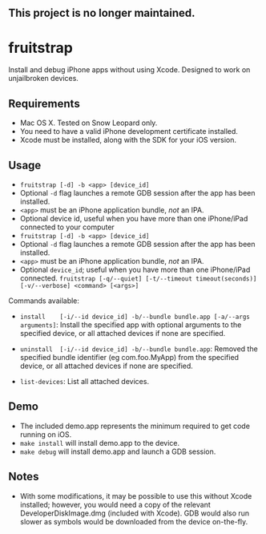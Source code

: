 ## This project is no longer maintained.

fruitstrap
==========
Install and debug iPhone apps without using Xcode. Designed to work on unjailbroken devices.

## Requirements

* Mac OS X. Tested on Snow Leopard only.
* You need to have a valid iPhone development certificate installed.
* Xcode must be installed, along with the SDK for your iOS version.

## Usage

* `fruitstrap [-d] -b <app> [device_id]`
* Optional `-d` flag launches a remote GDB session after the app has been installed.
* `<app>` must be an iPhone application bundle, *not* an IPA.
* Optional device id, useful when you have more than one iPhone/iPad connected to your computer
* `fruitstrap [-d] -b <app> [device_id]`
* Optional `-d` flag launches a remote GDB session after the app has been installed.
* `<app>` must be an iPhone application bundle, *not* an IPA.
* Optional `device_id`; useful when you have more than one iPhone/iPad connected.
`fruitstrap [-q/--quiet] [-t/--timeout timeout(seconds)] [-v/--verbose] <command> [<args>]`

Commands available:

* `install    [-i/--id device_id] -b/--bundle bundle.app [-a/--args arguments]`:
   Install the specified app with optional arguments to the specified device, or all attached devices if none are specified. 

* `uninstall  [-i/--id device_id] -b/--bundle bundle.app`: 
  Removed the specified bundle identifier (eg com.foo.MyApp) from the specified device, or all attached devices if none are specified. 

* `list-devices`:
  List all attached devices. 


## Demo

* The included demo.app represents the minimum required to get code running on iOS.
* `make install` will install demo.app to the device.
* `make debug` will install demo.app and launch a GDB session.

## Notes

* With some modifications, it may be possible to use this without Xcode installed; however, you would need a copy of the relevant DeveloperDiskImage.dmg (included with Xcode). GDB would also run slower as symbols would be downloaded from the device on-the-fly.

